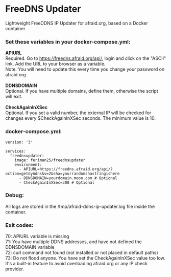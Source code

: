 # FreeDNS Updater
Lightweight FreeDDNS IP Updater for afraid.org, based on a Docker container

### Set these variables in your docker-compose.yml:<br>
**APIURL**<br>
Required. Go to https://freedns.afraid.org/api/, login and click on the "ASCII" link. Add the URL to your browser as a variable.<br>
Note: You will need to update this every time you change your password on afraid.org<br><br>
**DDNSDOMAIN**<br>
Optional. If you have multiple domains, define them, otherwise the script will exit.<br><br>
**CheckAgainInXSec**<br>
Optional. If you set a valid number, the external IP will be checked for changes every $CheckAgainInXSec seconds. The minimum value is 10.<br>

### docker-compose.yml:

    version: '3'

    services:
      freednsupdater:
        image: feriman25/freednsupdater
        environment:
          - APIURL=https://freedns.afraid.org/api/?action=getdyndns&v=2&sha=yourrandomshastringishere
          - DDNSDOMAIN=yourdomain.mooo.com # Optional
          - CheckAgainInXSec=300 # Optional


### Debug:
All logs are stored in the /tmp/afraid-ddns-ip-updater.log file inside the container.

### Exit codes:
70: APIURL variable is missing<br>
71: You have multiple DDNS addresses, and have not defined the DDNSDOMAIN variable<br>
72: curl command not found (not installed or not placed in default paths)<br>
73: Do not flood anyone. You have set the CheckAgainInXSec value too low. It's a built-in feature to avoid overloading afraid.org or any IP check provider.
